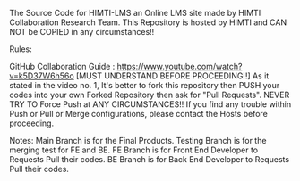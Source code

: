 The Source Code for HIMTI-LMS an Online LMS site made by HIMTI Collaboration Research Team.
This Repository is hosted by HIMTI and CAN NOT be COPIED in any circumstances!!

Rules:

GitHub Collaboration Guide : https://www.youtube.com/watch?v=k5D37W6h56o [MUST UNDERSTAND BEFORE PROCEEDING!!]
As it stated in the video no. 1, It's better to fork this repository then PUSH your codes into your own Forked Repository then ask for "Pull Requests".
NEVER TRY TO Force Push at ANY CIRCUMSTANCES!!
If you find any trouble within Push or Pull or Merge configurations, please contact the Hosts before proceeding.

Notes:
Main Branch is for the Final Products.
Testing Branch is for the merging test for FE and BE.
FE Branch is for Front End Developer to Requests Pull their codes.
BE Branch is for Back End Developer to Requests Pull their codes.
